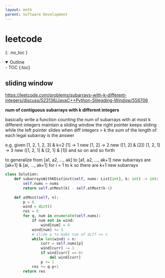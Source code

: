 ```yaml
---
layout: meth
parent: Software Development
---
```

# leetcode
{: .no_toc }

<details open markdown="block">
  <summary>
    Outline
  </summary>
- TOC
{:toc}
</details>

## sliding window
<https://leetcode.com/problems/subarrays-with-k-different-integers/discuss/523136/JavaC++Python-Slilegding-Window/556706>

**num of contiguous subarrays with k different integers**

basically
write a function counting the num of subarrays with at most k different integers
maintain a sliding window
the right pointer keeps sliding
while the left pointer slides when diff integers > k
the sum of the length of each legal subarray is the answer

e.g.
given [1, 2, 1, 2, 3] & k=2
[1] -> 1 new
[1, 2] -> 2 new ([1, 2] & [2])
[1, 2, 1] -> 3 new ([1, 2, 1] & [2, 1] & [1])
and so on and so forth

to generalize
from [a1, a2, ..., ak] to [a1, a2, ..., ak+1]
new subarrays are [ak+1] & [ai, ..., ak+1] for i = 1 to k
so there are k+1 new subarrays

```python
class Solution:
    def subarraysWithKDistinct(self, nums: List[int], k: int) -> int:
        self.nums = nums
        return self.atMost(k) - self.atMost(k-1)
    
    def atMost(self, n):
        p = 0
        wind = dict()
        res = 0
        for q, num in enumerate(self.nums):
            if num not in wind:
                wind[num] = 0
            wind[num] += 1
            # slide p to make num of diff <= n
            while len(wind) > n:
                curr = self.nums[p]
                wind[curr] -= 1
                if wind[curr] == 0:
                    del wind[curr]
                p += 1
            res += q-p+1
        return res
```